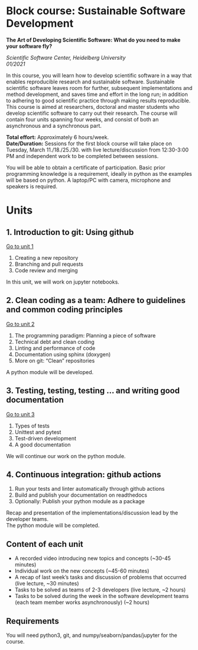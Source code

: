 #  Block course: Sustainable Software Development

**The Art of Developing Scientific Software: What do you need to make your
software fly?**

*Scientific Software Center, Heidelberg University*  
*01/2021*  

In this course, you will learn how to develop scientific software in a way that enables reproducible research and sustainable software. Sustainable scientific software leaves room for further, subsequent implementations and method development, and saves time and effort in the long run; in addition to adhering to good scientific practice through making results reproducible. This course is aimed at researchers, doctoral and master
students who develop scientific software to carry out their research.
The course will contain four units spanning four weeks, and consist of both an asynchronous and a synchronous part.  

**Total effort:** Approximately 6 hours/week.  
**Date/Duration:**
Sessions for the first block course will take place on Tuesday, March 11./18./25./30. with live lecture/discussion from
12:30-3:00 PM and independent work to be completed between sessions.

You will be able to obtain a certificate of participation. Basic prior programming knowledge is a requirement, ideally in python as the examples will be based on python. A laptop/PC with camera, microphone and speakers is required.


# Units
## 1. Introduction to git: Using github
[Go to unit 1](unit1/README.md)
1. Creating a new repository
1. Branching and pull requests
1. Code review and merging

In this unit, we will work on jupyter notebooks.

## 2. Clean coding as a team: Adhere to guidelines and common coding principles
[Go to unit 2](unit2/README.md)
1. The programming paradigm: Planning a piece of software
1. Technical debt and clean coding
1. Linting and performance of code
1. Documentation using sphinx (doxygen)
1. More on git: “Clean” repositories

A python module will be developed.

## 3. Testing, testing, testing ... and writing good documentation
[Go to unit 3](unit3/README.md)
1. Types of tests
1. Unittest and pytest
1. Test-driven development
1. A good documentation  

We will continue our work on the python module.

## 4. Continuous integration: github actions
1. Run your tests and linter automatically through github actions
1. Build and publish your documentation on readthedocs
1. Optionally: Publish your python module as a package  

Recap and presentation of the implementations/discussion lead by the developer teams.  
The python module will be completed.


## Content of each unit
- A recorded video introducing new topics and concepts (~30-45 minutes)
- Individual work on the new concepts (~45-60 minutes)
- A recap of last week’s tasks and discussion of problems that occurred (live lecture, ~30 minutes)
- Tasks to be solved as teams of 2-3 developers (live lecture, ~2 hours)
- Tasks to be solved during the week in the software development teams (each team member works asynchronously) (~2 hours)

## Requirements
You will need python3, git, and numpy/seaborn/pandas/jupyter for the course.
